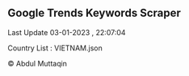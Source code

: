

## Google Trends Keywords Scraper 
 
Last Update 03-01-2023 , 22:07:04

Country List :
VIETNAM.json



© Abdul Muttaqin 
